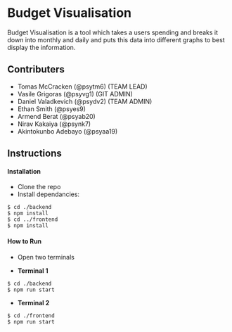 # Budget Visualisation

Budget Visualisation is a tool which takes a users spending and breaks it down into monthly and daily and puts this data into different graphs to best display the information.

## Contributers

- Tomas McCracken (@psytm6) (TEAM LEAD)
- Vasile Grigoras (@psyvg1) (GIT ADMIN)
- Daniel Valadkevich (@psydv2) (TEAM ADMIN)
- Ethan Smith (@psyes9)
- Armend Berat (@psyab20)
- Nirav Kakaiya (@psynk7)
- Akintokunbo Adebayo (@psyaa19)

## Instructions

#### Installation

- Clone the repo
- Install dependancies:

```
$ cd ./backend
$ npm install
$ cd ../frontend
$ npm install
```

#### How to Run

-  Open two terminals

- **Terminal 1**
```
$ cd ./backend
$ npm run start
```

- **Terminal 2**
```
$ cd ./frontend
$ npm run start
```

